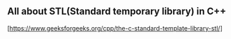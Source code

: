 ## All about STL(Standard temporary library) in C++

[https://www.geeksforgeeks.org/cpp/the-c-standard-template-library-stl/]
